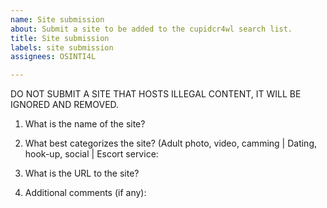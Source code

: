 ```yaml
---
name: Site submission
about: Submit a site to be added to the cupidcr4wl search list.
title: Site submission
labels: site submission
assignees: OSINTI4L

---
```


DO NOT SUBMIT A SITE THAT HOSTS ILLEGAL CONTENT, IT WILL BE IGNORED AND REMOVED.

1. What is the name of the site?

2. What best categorizes the site?
(Adult photo, video, camming | Dating, hook-up, social | Escort service:

3. What is the URL to the site?

4. Additional comments (if any):
